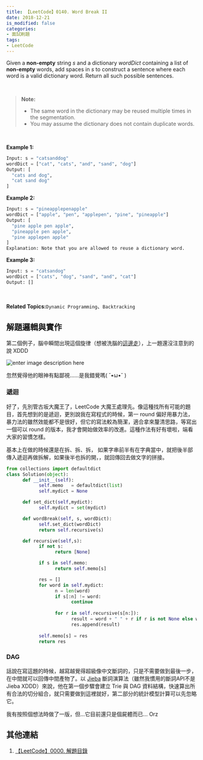 ```yaml
---
title: 【LeetCode】0140. Word Break II
date: 2018-12-21
is_modified: false
categories:
- 面試刷題
tags:
- LeetCode
--- 
```


Given a  **non-empty**  string  _s_  and a dictionary  _wordDict_  containing a list of  **non-empty** words, add spaces in  _s_  to construct a sentence where each word is a valid dictionary word. Return all such possible sentences.
<!--more-->
<br class="big">

> **Note:**
> -   The same word in the dictionary may be reused multiple times in the segmentation.
> -   You may assume the dictionary does not contain duplicate words.

<br class="big">

**Example 1:**
```python
Input: s = "catsanddog"
wordDict = ["cat", "cats", "and", "sand", "dog"]
Output: [
  "cats and dog",
  "cat sand dog"
]
```

**Example 2:**
```python
Input: s = "pineapplepenapple"
wordDict = ["apple", "pen", "applepen", "pine", "pineapple"]
Output: [
  "pine apple pen apple",
  "pineapple pen apple",
  "pine applepen apple"
]
Explanation: Note that you are allowed to reuse a dictionary word.
```

**Example 3:**
```python
Input: s = "catsandog"
wordDict = ["cats", "dog", "sand", "and", "cat"]
Output: []
```

<br class="big">

**Related Topics:**`Dynamic Programming`、`Backtracking`



## 解題邏輯與實作
第二個例子，腦中瞬間出現這個旋律（想被洗腦的[這邊走](https://www.youtube.com/watch?v=Ct6BUPvE2sM)），上一題還沒注意到的說 XDDD

![enter image description here](https://jvtea44x1mh3gctjp1q2nymo-wpengine.netdna-ssl.com/wp-content/uploads/2016/09/Think-Marketing-Pen-Pineapple-Apple-Pen-1200x630.jpg)

忽然覺得他的眼神有點鄙視......是我錯覺嗎( ˘•ω•˘ ) 


### 遞迴
好了，先別管古坂大魔王了，LeetCode 大魔王處理先。像這種找所有可能的題目，首先想到的是遞迴，更別說我在寫程式的時候，第一 round 偏好用暴力法，暴力法的雖然效能都不是很好，但它的寫法較為簡潔，適合拿來釐清思路，等寫出一個可以 round 的版本，我才會開始做效率的改進。這種作法有好有壞啦，端看大家的習慣怎樣。

基本上在做的時候還是在拆、拆、拆， 如果字串前半有在字典當中，就把後半部傳入遞迴再做拆解，如果後半也拆的開，，就回傳回去做文字的拼接。

```python
from collections import defaultdict
class Solution(object):
      def __init__(self):
            self.memo   = defaultdict(list)
            self.mydict = None

      def set_dict(self,mydict):
            self.mydict = set(mydict)

      def wordBreak(self, s, wordDict):
            self.set_dict(wordDict)
            return self.recursive(s)		

      def recursive(self,s):
            if not s:
                  return [None]

            if s in self.memo:
                  return self.memo[s]

            res = []
            for word in self.mydict:
                  n = len(word)
                  if s[:n] != word:
                        continue
                        
                  for r in self.recursive(s[n:]):
                        result = word + " " + r if r is not None else word
                        res.append(result)
                        
            self.memo[s] = res
            return res
```


### DAG
話說在寫這題的時候，越寫越覺得超級像中文斷詞的，只是不需要做到最後一步，在中間就可以回傳中間產物了。以 [Jieba](https://github.com/fxsjy/jieba) 斷詞演算法（雖然我慣用的斷詞API不是 Jieba XDDD）來說，他在第一個步驟會建立 Trie 與 DAG 資料結構，快速算出所有合法的切分組合，就只需要做到這裡就好，第二部分的統計模型計算可以先忽略它。

我有按照個想法時做了一版，但...它目前還只是個屍體而已... Orz



## 其他連結
1. [【LeetCode】0000. 解題目錄](/LeetCode-0000-Contents/)